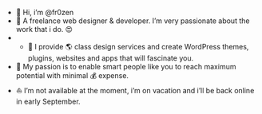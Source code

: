 - 👋 Hi, i’m @fr0zen
- 👀 A freelance web designer & developer. I’m very passionate about the work that i do. 😍
- - 🌱 I provide 🌎 class design services and create WordPress themes, plugins, websites and apps that will fascinate you.
- 💞️ My passion is to enable smart people like you to reach maximum potential with minimal 💰 expense.
- ⛵️ I’m not available at the moment, i’m on vacation and i’ll be back online in early September.

  
<!--- fr0zenStore/fr0zenStore is a ✨ special ✨ repository because its `README.md` (this file) appears on your GitHub profile.
You can click the Preview link to take a look at your changes.
--->
